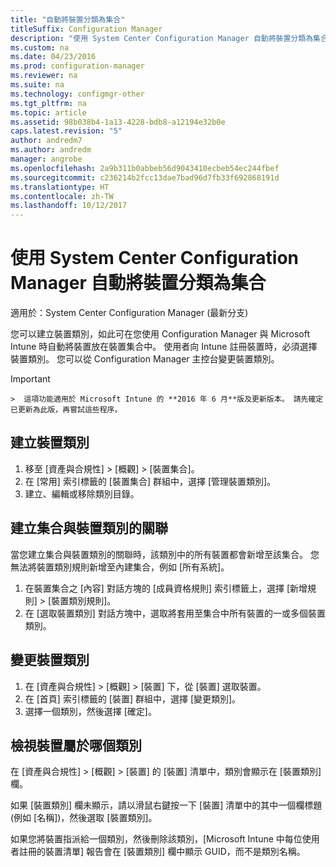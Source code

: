 ```yaml
---
title: "自動將裝置分類為集合"
titleSuffix: Configuration Manager
description: "使用 System Center Configuration Manager 自動將裝置分類為集合。"
ms.custom: na
ms.date: 04/23/2016
ms.prod: configuration-manager
ms.reviewer: na
ms.suite: na
ms.technology: configmgr-other
ms.tgt_pltfrm: na
ms.topic: article
ms.assetid: 98b038b4-1a13-4228-bdb8-a12194e32b0e
caps.latest.revision: "5"
author: andredm7
ms.author: andredm
manager: angrobe
ms.openlocfilehash: 2a9b311b0abbeb56d9043410ecbeb54ec244fbef
ms.sourcegitcommit: c236214b2fcc13dae7bad96d7fb33f692868191d
ms.translationtype: HT
ms.contentlocale: zh-TW
ms.lasthandoff: 10/12/2017
---
```

# <a name="automatically-categorize-devices-into-collections-with-system-center-configuration-manager"></a>使用 System Center Configuration Manager 自動將裝置分類為集合

適用於：System Center Configuration Manager (最新分支)

您可以建立裝置類別，如此可在您使用 Configuration Manager 與 Microsoft Intune 時自動將裝置放在裝置集合中。 使用者向 Intune 註冊裝置時，必須選擇裝置類別。 您可以從 Configuration Manager 主控台變更裝置類別。

> [!IMPORTANT]  
    >  這項功能適用於 Microsoft Intune 的 **2016 年 6 月**版及更新版本。 請先確定已更新為此版，再嘗試這些程序。

## <a name="create-device-categories"></a>建立裝置類別

1.  移至 [資產與合規性] > [概觀] > [裝置集合]。
2.  在 [常用] 索引標籤的 [裝置集合] 群組中，選擇 [管理裝置類別]。
3.  建立、編輯或移除類別目錄。

## <a name="associate-a-collection-with-a-device-category"></a>建立集合與裝置類別的關聯

當您建立集合與裝置類別的關聯時，該類別中的所有裝置都會新增至該集合。 您無法將裝置類別規則新增至內建集合，例如 [所有系統]。

1.  在裝置集合之 [內容] 對話方塊的 [成員資格規則] 索引標籤上，選擇 [新增規則] > [裝置類別規則]。
2.  在 [選取裝置類別] 對話方塊中，選取將套用至集合中所有裝置的一或多個裝置類別。

## <a name="change-the-category-of-a-device"></a>變更裝置類別

1.  在 [資產與合規性] > [概觀] > [裝置] 下，從 [裝置] 選取裝置。
2.  在 [首頁] 索引標籤的 [裝置] 群組中，選擇 [變更類別]。
3.  選擇一個類別，然後選擇 [確定]。

## <a name="view-which-category-a-device-belongs-to"></a>檢視裝置屬於哪個類別

在 [資產與合規性] > [概觀] > [裝置] 的 [裝置] 清單中，類別會顯示在 [裝置類別] 欄。

如果 [裝置類別] 欄未顯示，請以滑鼠右鍵按一下 [裝置] 清單中的其中一個欄標題 (例如 [名稱])，然後選取 [裝置類別]。

如果您將裝置指派給一個類別，然後刪除該類別，[Microsoft Intune 中每位使用者註冊的裝置清單] 報告會在 [裝置類別] 欄中顯示 GUID，而不是類別名稱。
